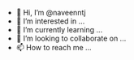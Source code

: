 - 👋 Hi, I’m @naveenntj
- 👀 I’m interested in ...
- 🌱 I’m currently learning ...
- 💞️ I’m looking to collaborate on ...
- 📫 How to reach me ...

<!---
naveenntj/naveenntj is a ✨ special ✨ repository because its `README.md` (this file) appears on your GitHub profile.
You can click the Preview link to take a look at your changes.
--->
